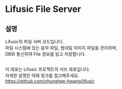 # Lifusic File Server
## 설명
Lifusic의 파일 서버 코드입니다.    
파일 시스템에 있는 음악 파일, 썸네일 이미지 파일을 관리하며,   
DB와 통신하여 File 정보를 읽고 저장합니다.

## 
이 레포는 Lifusic 프로젝트의 서브 레포입니다.  
자세한 설명은 아래 링크를 참고해주세요.  
https://github.com/chunghee-hwang/lifusic
